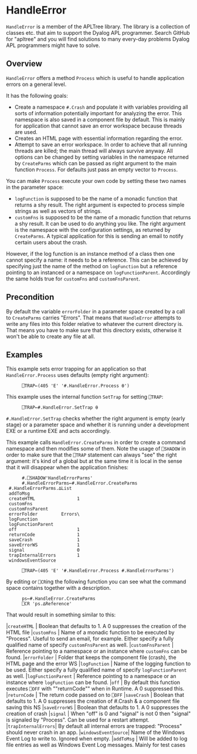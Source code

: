 # HandleError


`HandleError` is a member of the APLTree library. The library is a collection of classes etc. that aim to support the Dyalog APL programmer. Search GitHub for "apltree" and you will find solutions to many every-day problems Dyalog APL programmers might have to solve.


## Overview 

`HandleError` offers a method `Process` which is useful to handle application errors on a general level.

It has the following goals:

 * Create a namespace `#.Crash` and populate it with variables providing all sorts of information potentially important for analyzing the error. This namespace is also saved in a component file by default. This is mainly for application that cannot save an error workspace because threads are used.
 * Creates an HTML page with essential information regarding the error.
 * Attempt to save an error workspace. In order to achieve that all running threads are killed; the main thread will always survive anyway. All options can be changed by setting variables in the namespace returned by `CreateParms` which can be passed as right argument to the main function `Process`. For defaults just pass an empty vector to `Process`. 

You can make `Process` execute your own code by setting these two names in the parameter space:

 * `logFunction` is supposed to be the name of a monadic function that returns a shy result. The right argument is expected to process simple strings as well as vectors of strings.
 * `customFns` is supposed to  be the name of a monadic function that returns a shy result. It can be used to do anything you like. The right argument is the namespace with the configuration settings, as returned by `CreateParms`. A typical application for this is sending an email to notify certain users  about the crash.

However, if the log function is an instance method of a class then one cannot specify a name: it needs to be a reference. This can be achieved by specifying just the name of the method on `logFunction` but a reference pointing to an instanced or a namespace on `logFunctionParent`. Accordingly the same holds true for `customFns` and `customFnsParent`.

## Precondition 

By default the variable `errorFolder` in a parameter space created by a call to `CreateParms` carries "Errors\". That means that `HandleError` attempts to write any files into this folder relative to whatever the current directory is. That means you have to make sure that this directory exists, otherwise it won't be able to create any file at all.

## Examples 

This example sets error trapping for an application so that `HandleError.Process` uses defaults (empty right argument): 
```
      ⎕TRAP←(405 'E' '#.HandleError.Process ⍬')
```

This example uses the internal function `SetTrap` for setting `⎕TRAP`:
```
      ⎕TRAP←#.HandleError.SetTrap ⍬
```

`#.HandleError.SetTrap` checks whether the right argument is empty (early stage) or a parameter space and whether it is running under a development EXE or a runtime EXE and acts accordingly.

This example calls `HandleError.CreateParms` in order to create a command namespace and then modifies some of them. Note the usage of `⎕SHADOW` in order to make sure that the `⎕TRAP` statement can always "see" the right argument: it's kind of a global but at the same time it is local in the sense that it will disappear when the application finishes:

```
      #.⎕SHADOW'HandleErrorParms'
      #.HandleErrorParms←#.HandleError.CreateParms
 #.HandleErrorParms.∆List
 addToMsg                    
 createHTML                1 
 customFns                   
 customFnsParent
 errorFolder         Errors\ 
 logFunction                 
 logFunctionParent                 
 off                       1 
 returnCode                1 
 saveCrash                 1 
 saveErrorWS               1 
 signal                    0 
 trapInternalErrors        1 
 windowsEventSource          

      ⎕TRAP←(405 'E' '#.HandleError.Process #.HandleErrorParms')
```

By editing or `⎕CR`ing the following function you can see what the command space contains together with a description.

```
      ps←#.HandleError.CreateParms
      ⎕CR 'ps.∆Reference'
```

That would result in something similar to this:

|`createHTML`        | Boolean that defaults to 1. A 0 suppresses the creation of the HTML file
|`customFns`         | Name of a monadic function to be executed by "Process". Useful to send an email, for example. Either specify a fully qualified name of specify `customFnsParent` as well.
|`customFnsParent`   | Reference pointing to a namespace or an instance where `customFns` can be found.
|`errorFolder`       | Folder that keeps the component file (crash), the HTML page and the error WS
|`logFunction`       | Name of the logging function to be used. Either specify a fully qualified name of specify `logFunctionParent` as well.
|`logFunctionParent` | Reference pointing to a namespace or an instance where `logFunction` can be found.
|`off`               | By default this function executes `⎕OFF` with ""returnCode"" when in Runtime.  A 0 suppressed this.
|`returnCode`        | The return code passed on to `⎕OFF`
|`saveCrash`         | Boolean that defaults to 1. A 0 suppresses the creation of #.Crash & a  component file saving this NS
|`saveErrorWS`       | Boolean that defaults to 1. A 0 suppresses the creation of crash
|`signal`            | When "off" is 0 and "signal" is not 0 then "signal" is signaled by "Process". Can be used for a restart attempt.
|`trapInternalErrors`| By default all internal errors are trapped: "Process" should never crash in  an app.
|`windowsEventSource`| Name of the Windows Event Log to write to. Ignored when empty.
|`addToMsg`          | Will be added to log file entries as well as Windows Event Log messages. Mainly for test cases